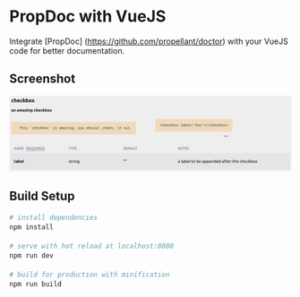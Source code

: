 # PropDoc with VueJS
Integrate [PropDoc] (https://github.com/propellant/doctor) with your VueJS code for better documentation.

## Screenshot
![alt text](https://raw.githubusercontent.com/sarthak-sehgal/vuejs-propdoc/master/screenshot.png "Documentation screenshot")

## Build Setup

``` bash
# install dependencies
npm install

# serve with hot reload at localhost:8080
npm run dev

# build for production with minification
npm run build
```
